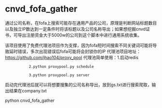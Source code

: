# cnvd_fofa_gather
通过公司名称，在fofa上搜索可能存在通用产品的公司，原理是判断网站标题数目以及独立IP数达到一定条件时将该标题以及公司名称导出；如果想挖掘cnvd证书，可导出注册资金大于5000w的公司到这个脚本中进行通用系统收集。

该项目使用了免费代理池项目作为支撑，因为fofa短时间搜索不同关键词可能将导致延时错误，多次出现错误后fofa可能将会封锁你的IP
代理池项目地址：https://github.com/jhao104/proxy_pool
代理池简单使用：1.启动redis

               2.python proxypool.py schedule
               
               3.python proxypool.py server
               
               
启动完代理池后就可以将想要搜集的公司名称导出，放到gs.txt进行搜索爬取，输出结果在company.txt

python cnvd_fofa_gather
